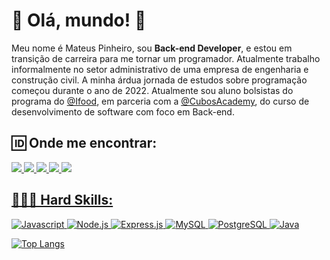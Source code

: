 # 👋 Olá, mundo! 👋

Meu nome é Mateus Pinheiro, sou **Back-end Developer**, e estou em transição de carreira para me tornar um programador. Atualmente trabalho informalmente no setor administrativo de uma empresa de engenharia e construção civil. A minha árdua jornada de estudos sobre programação começou durante o ano de 2022. Atualmente sou aluno bolsistas do programa do [@Ifood](https://www.ifood.com.br/), em parceria com a [@CubosAcademy](https://aulas.cubos.academy/), do curso de desenvolvimento de software com foco em Back-end.

## 🆔 Onde me encontrar:
<a href="https://www.linkedin.com/in/mateus-pa/">
  <img src="https://img.shields.io/badge/LinkedIn-0077B5?style=for-the-badge&logo=linkedin&logoColor=white" />
</a>
<a href="https://www.instagram.com/matsu.pa/">
  <img src="https://img.shields.io/badge/Instagram-E4405F?style=for-the-badge&logo=instagram&logoColor=white" />
</a>
<a href="https://www.hackerrank.com/mateuspinheiro11">
  <img src="https://img.shields.io/badge/-Hackerrank-2EC866?style=for-the-badge&logo=HackerRank&logoColor=white" />
</a>
<a href="https://github.com/mateus-pa">
  <img src="https://img.shields.io/badge/GitHub-100000?style=for-the-badge&logo=github&logoColor=white" />
</a>
<a href="mailto:mateuspinheiro1410@hotmail.com">
  <img src="https://media.tenor.com/mpRJETAa-WwAAAAd/chopper-tony-chopper.gif"/>

## 👨🏽‍💻 Hard Skills:
![Javascript](https://img.shields.io/badge/JavaScript-323330?style=for-the-badge&logo=javascript&logoColor=F7DF1E)
![Node.js](https://img.shields.io/badge/Node%20js-339933?style=for-the-badge&logo=nodedotjs&logoColor=white)
![Express.js](https://img.shields.io/badge/Express%20js-000000?style=for-the-badge&logo=express&logoColor=white)
![MySQL](https://img.shields.io/badge/MySQL-005C84?style=for-the-badge&logo=mysql&logoColor=white)
![PostgreSQL](https://img.shields.io/badge/PostgreSQL-316192?style=for-the-badge&logo=postgresql&logoColor=white)
![Java](https://img.shields.io/badge/java-%23ED8B00.svg?style=for-the-badge&logo=openjdk&logoColor=white)

![Top Langs](https://github-readme-stats.vercel.app/api/top-langs/?username=anuraghazra)
